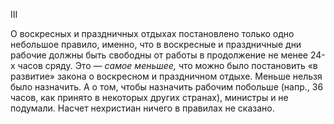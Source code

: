 III

О воскресных и праздничных отдыхах постановлено только одно небольшое прави­ло, именно, что в воскресные и праздничные дни рабочие должны быть свободны от работы в продолжение не менее 24-х часов сряду. Это — _самое меньшее,_ что можно было постановить «в развитие» закона о воскресном и праздничном отдыхе. Меньше нельзя было назначить. А о том, чтобы назначить рабочим побольше (напр., 36 часов, как принято в некоторых других странах), министры и не подумали. Насчет нехристиан ничего в правилах не сказано.